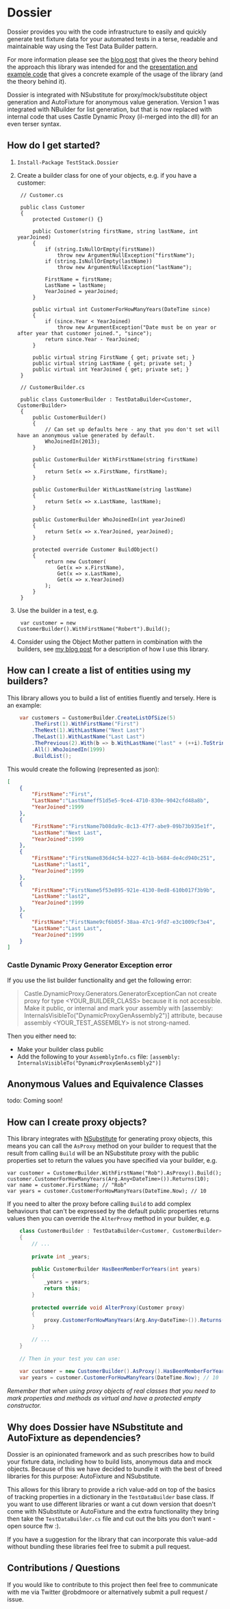# Dossier

Dossier provides you with the code infrastructure to easily and quickly generate test fixture data for your automated tests in a terse, readable and maintainable way using the Test Data Builder pattern.

For more information please see the [blog post](http://robdmoore.id.au/blog/2013/05/26/test-data-generation-the-right-way-object-mother-test-data-builders-nsubstitute-nbuilder/) that gives the theory behind the approach this library was intended for and the [presentation and example code](https://github.com/robdmoore/TestFixtureDataGenerationPresentation) that gives a concrete example of the usage of the library (and the theory behind it).

Dossier is integrated with NSubstitute for proxy/mock/substitute object generation and AutoFixture for anonymous value generation. Version 1 was integrated with NBuilder for list generation, but that is now replaced with internal code that uses Castle Dynamic Proxy (il-merged into the dll) for an even terser syntax.

## How do I get started?

1. `Install-Package TestStack.Dossier`

2. Create a builder class for one of your objects, e.g. if you have a customer:

		// Customer.cs
		
		public class Customer
		{
		    protected Customer() {}
		
		    public Customer(string firstName, string lastName, int yearJoined)
		    {
		        if (string.IsNullOrEmpty(firstName))
		            throw new ArgumentNullException("firstName");
		        if (string.IsNullOrEmpty(lastName))
		            throw new ArgumentNullException("lastName");
		
		        FirstName = firstName;
		        LastName = lastName;
		        YearJoined = yearJoined;
		    }
		
		    public virtual int CustomerForHowManyYears(DateTime since)
		    {
		        if (since.Year < YearJoined)
		            throw new ArgumentException("Date must be on year or after year that customer joined.", "since");
		        return since.Year - YearJoined;
		    }
		
		    public virtual string FirstName { get; private set; }
		    public virtual string LastName { get; private set; }
		    public virtual int YearJoined { get; private set; }
		}
		
		// CustomerBuilder.cs
		
		public class CustomerBuilder : TestDataBuilder<Customer, CustomerBuilder>
		{
		    public CustomerBuilder()
		    {
				// Can set up defaults here - any that you don't set will have an anonymous value generated by default.
		        WhoJoinedIn(2013);
		    }
		
		    public CustomerBuilder WithFirstName(string firstName)
		    {
		        return Set(x => x.FirstName, firstName);
		    }
		
		    public CustomerBuilder WithLastName(string lastName)
		    {
		        return Set(x => x.LastName, lastName);
		    }
		
		    public CustomerBuilder WhoJoinedIn(int yearJoined)
		    {
		        return Set(x => x.YearJoined, yearJoined);
		    }
		
		    protected override Customer BuildObject()
		    {
		        return new Customer(
		            Get(x => x.FirstName),
		            Get(x => x.LastName),
		            Get(x => x.YearJoined)
		        );
		    }
		}


3. Use the builder in a test, e.g.

    	var customer = new CustomerBuilder().WithFirstName("Robert").Build();

4. Consider using the Object Mother pattern in combination with the builders, see [my blog post](http://robdmoore.id.au/blog/2013/05/26/test-data-generation-the-right-way-object-mother-test-data-builders-nsubstitute-nbuilder/) for a description of how I use this library.

How can I create a list of entities using my builders?
------------------------------------------------------

This library allows you to build a list of entities fluently and tersely. Here is an example:

```c#
    var customers = CustomerBuilder.CreateListOfSize(5)
		.TheFirst(1).WithFirstName("First")
		.TheNext(1).WithLastName("Next Last")
		.TheLast(1).WithLastName("Last Last")
		.ThePrevious(2).With(b => b.WithLastName("last" + (++i).ToString()))
		.All().WhoJoinedIn(1999)
		.BuildList();
```

This would create the following (represented as json):

```json
[
	{
		"FirstName":"First",
		"LastName":"LastNameff51d5e5-9ce4-4710-830e-9042cfd48a8b",
		"YearJoined":1999
	},
	{
		"FirstName":"FirstName7b08da9c-8c13-47f7-abe9-09b73b935e1f",
		"LastName":"Next Last",
		"YearJoined":1999
	},
	{
		"FirstName":"FirstName836d4c54-b227-4c1b-b684-de4cd940c251",
		"LastName":"last1",
		"YearJoined":1999
	},
	{
		"FirstName":"FirstName5f53e895-921e-4130-8ed8-610b017f3b9b",
		"LastName":"last2",
		"YearJoined":1999
	},
	{
		"FirstName":"FirstName9cf6b05f-38aa-47c1-9fd7-e3c1009cf3e4",
		"LastName":"Last Last",
		"YearJoined":1999
	}
]
```
### Castle Dynamic Proxy Generator Exception error

If you use the list builder functionality and get the following error:

> Castle.DynamicProxy.Generators.GeneratorExceptionCan not create proxy for type <YOUR_BUILDER_CLASS> because it is not accessible. Make it public, or internal and mark your assembly with [assembly: InternalsVisibleTo("DynamicProxyGenAssembly2")] attribute, because assembly <YOUR_TEST_ASSEMBLY> is not strong-named.

Then you either need to:

* Make your builder class public
* Add the following to your `AssemblyInfo.cs` file: `[assembly: InternalsVisibleTo("DynamicProxyGenAssembly2")]`

Anonymous Values and Equivalence Classes
----------------------------------------

todo: Coming soon!

How can I create proxy objects?
-------------------------------

This library integrates with [NSubstitute](http://nsubstitute.github.io/) for generating proxy objects, this means you can call the `AsProxy` method on your builder to request that the result from calling `Build` will be an NSubstitute proxy with the public properties set to return the values you have specified via your builder, e.g.

    var customer = CustomerBuilder.WithFirstName("Rob").AsProxy().Build();
    customer.CustomerForHowManyYears(Arg.Any<DateTime>()).Returns(10);
    var name = customer.FirstName; // "Rob"
    var years = customer.CustomerForHowManyYears(DateTime.Now); // 10

If you need to alter the proxy before calling `Build` to add complex behaviours that can't be expressed by the default public properties returns values then you can override the `AlterProxy` method in your builder, e.g.

```c#
    class CustomerBuilder : TestDataBuilder<Customer, CustomerBuilder>
    {
        // ...
        
        private int _years;
        
        public CustomerBuilder HasBeenMemberForYears(int years)
        {
            _years = years;
            return this;
        }
        
        protected override void AlterProxy(Customer proxy)
        {
            proxy.CustomerForHowManyYears(Arg.Any<DateTime>()).Returns(_years);
        }
        
        // ...
    }
    
    // Then in your test you can use:
    
    var customer = new CustomerBuilder().AsProxy().HasBeenMemberForYears(10);
    var years = customer.CustomerForHowManyYears(DateTime.Now); // 10
```

*Remember that when using proxy objects of real classes that you need to mark properties and methods as virtual and have a protected empty constructor.*

Why does Dossier have NSubstitute and AutoFixture as dependencies?
------------------------------------------------------------------------

Dossier is an opinionated framework and as such prescribes how to build your fixture data, including how to build lists, anonymous data and mock objects. Because of this we have decided to bundle it with the best of breed libraries for this purpose: AutoFixture and NSubstitute.

This allows for this library to provide a rich value-add on top of the basics of tracking properties in a dictionary in the `TestDataBuilder` base class. If you want to use different libraries or want a cut down version that doesn't come with NSubstitute or AutoFixture and the extra functionality they bring then take the `TestDataBuilder.cs` file and cut out the bits you don't want - open source ftw :).

If you have a suggestion for the library that can incorporate this value-add without bundling these libraries feel free to submit a pull request.

Contributions / Questions
-------------------------

If you would like to contribute to this project then feel free to communicate with me via Twitter @robdmoore or alternatively submit a pull request / issue.
